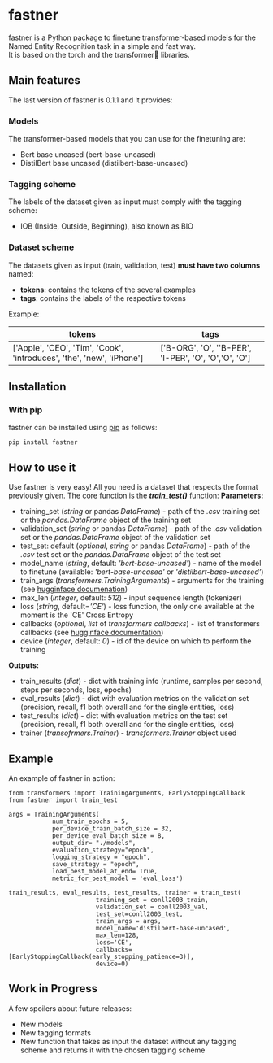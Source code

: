 # fastner
fastner is a Python package to finetune transformer-based models for the Named Entity Recognition task in a simple and fast way.  
It is based on the torch and the transformer🤗 libraries.
## Main features
The last version of fastner is 0.1.1 and it provides:
### Models
The transformer-based models that you can use for the finetuning are:
 - Bert base uncased (bert-base-uncased)
 - DistilBert base uncased (distilbert-base-uncased)
###  Tagging scheme
 The labels of the dataset given as input must comply with the tagging scheme:
 - IOB (Inside, Outside, Beginning), also known as BIO
 ### Dataset scheme
The datasets given as input (train, validation, test) **must have two columns** named:
- **tokens**:  contains the tokens of the several examples
- **tags**: contains the labels of the respective tokens

Example:
 
| **tokens** |  **tags**|
|--|--|
|['Apple', 'CEO', 'Tim', 'Cook', 'introduces', 'the', 'new', 'iPhone']|['B-ORG', 'O', ''B-PER', 'I-PER', 'O', 'O','O', 'O']|



## Installation
### With pip
fastner can be installed using [pip](https://pypi.org/project/fastner/) as follows:

    pip install fastner

## How to use it
Use fastner is very easy! All you need is a dataset that respects the format previously given.
The core function is the ***train_test()*** function:
**Parameters:**
 - training_set (*string* or pandas *DataFrame*) - path of the *.csv* training set or the *pandas.DataFrame* object of the training set
 - validation_set (*string* or pandas *DataFrame*) - path of the *.csv* validation set or the *pandas.DataFrame* object of the validation set
 - test_set: default (*optional*,  *string* or pandas *DataFrame*) - path of the *.csv* test set or the *pandas.DataFrame* object of the test set 
 - model_name (*string*, default: *'bert-base-uncased'*) - name of the model to finetune (available: *'bert-base-uncased'* or *'distilbert-base-uncased'*)
 - train_args (*transformers.TrainingArguments*) - arguments for the training (see [hugginface documenation](https://huggingface.co/docs/transformers/main_classes/trainer#transformers.TrainingArguments))
 - max_len (*integer*, default: *512*) - input sequence length (tokenizer)
 - loss (*string*, default=*'CE'*) - loss function, the only one available at the moment is the 'CE' Cross Entropy 
 - callbacks (*optional*, *list* of *transformers callbacks*) -  list of transformers callbacks (see [hugginface documentation](https://huggingface.co/docs/transformers/main_classes/callback))
 - device (*integer*, default: *0*) - id of the device on which to perform the training
 
**Outputs:**
- train_results (*dict*) - dict with training info (runtime, samples per second, steps per seconds, loss, epochs)
- eval_results (*dict*) - dict with evaluation metrics on the validation set (precision, recall, f1 both overall and for the single entities, loss)
- test_results (*dict*) -  dict with evaluation metrics on the test set (precision, recall, f1 both overall and for the single entities, loss)
- trainer (*transofrmers.Trainer*) - *transformers.Trainer* object used

## Example
An example of fastner in action:

    from transformers import TrainingArguments, EarlyStoppingCallback
    from fastner import train_test
    
    args = TrainingArguments(
                num_train_epochs = 5,
                per_device_train_batch_size = 32,
                per_device_eval_batch_size = 8,
                output_dir= "./models",
                evaluation_strategy="epoch",
                logging_strategy = "epoch",
                save_strategy = "epoch",
                load_best_model_at_end= True,
                metric_for_best_model = 'eval_loss')
							
	train_results, eval_results, test_results, trainer = train_test(
							training_set = conll2003_train,
							validation_set = conll2003_val,
							test_set=conll2003_test,
							train_args = args,
							model_name='distilbert-base-uncased',
							max_len=128, 
							loss='CE',
							callbacks= [EarlyStoppingCallback(early_stopping_patience=3)],
							device=0)
							

    
## Work in Progress
A few spoilers about future releases:
- New models
- New tagging formats 
- New function that takes as input the dataset without any tagging scheme and returns it with the chosen tagging scheme
